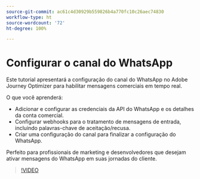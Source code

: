 ```yaml
---
source-git-commit: ac61c4d30929b559826b4a770fc10c26aec74830
workflow-type: ht
source-wordcount: '72'
ht-degree: 100%

---
```

# Configurar o canal do WhatsApp

Este tutorial apresentará a configuração do canal do WhatsApp no Adobe Journey Optimizer para habilitar mensagens comerciais em tempo real.

O que você aprenderá:

* Adicionar e configurar as credenciais da API do WhatsApp e os detalhes da conta comercial.
* Configurar webhooks para o tratamento de mensagens de entrada, incluindo palavras-chave de aceitação/recusa.
* Criar uma configuração do canal para finalizar a configuração do WhatsApp.

Perfeito para profissionais de marketing e desenvolvedores que desejam ativar mensagens do WhatsApp em suas jornadas do cliente.

>[!VIDEO](https://video.tv.adobe.com/v/3470273/?captions=por_br&learn=on&enablevpops)

